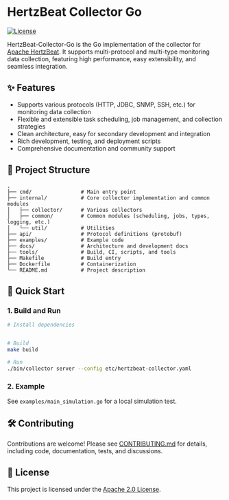 # HertzBeat Collector Go

[![License](https://img.shields.io/badge/license-Apache%202-blue)](LICENSE)

HertzBeat-Collector-Go is the Go implementation of the collector for [Apache HertzBeat](https://github.com/apache/hertzbeat). It supports multi-protocol and multi-type monitoring data collection, featuring high performance, easy extensibility, and seamless integration.

## ✨ Features

- Supports various protocols (HTTP, JDBC, SNMP, SSH, etc.) for monitoring data collection
- Flexible and extensible task scheduling, job management, and collection strategies
- Clean architecture, easy for secondary development and integration
- Rich development, testing, and deployment scripts
- Comprehensive documentation and community support

## 📂 Project Structure

```text
.
├── cmd/                # Main entry point
├── internal/           # Core collector implementation and common modules
│   ├── collector/      # Various collectors
│   ├── common/         # Common modules (scheduling, jobs, types, logging, etc.)
│   └── util/           # Utilities
├── api/                # Protocol definitions (protobuf)
├── examples/           # Example code
├── docs/               # Architecture and development docs
├── tools/              # Build, CI, scripts, and tools
├── Makefile            # Build entry
├── Dockerfile          # Containerization
└── README.md           # Project description
```

## 🚀 Quick Start

### 1. Build and Run

```bash
# Install dependencies


# Build
make build

# Run
./bin/collector server --config etc/hertzbeat-collector.yaml
```

### 2. Example

See `examples/main_simulation.go` for a local simulation test.

## 🛠️ Contributing

Contributions are welcome! Please see [CONTRIBUTING.md](CONTRIBUTING.md) for details, including code, documentation, tests, and discussions.

## 📄 License

This project is licensed under the [Apache 2.0 License](LICENSE).
